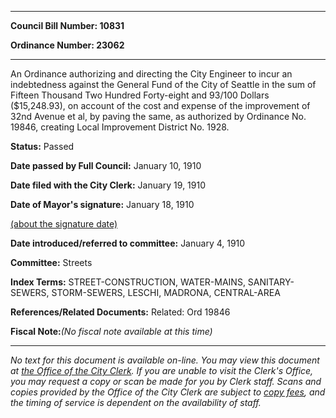 

********

**Council Bill Number: 10831**
   
**Ordinance Number: 23062**
********

 An Ordinance authorizing and directing the City Engineer to incur an indebtedness against the General Fund of the City of Seattle in the sum of Fifteen Thousand Two Hundred Forty-eight and 93/100 Dollars ($15,248.93), on account of the cost and expense of the improvement of 32nd Avenue et al, by paving the same, as authorized by Ordinance No. 19846, creating Local Improvement District No. 1928.

**Status:** Passed
   
**Date passed by Full Council:** January 10, 1910
   
**Date filed with the City Clerk:** January 19, 1910
   
**Date of Mayor's signature:** January 18, 1910
   
[(about the signature date)](/~public/approvaldate.htm)
   
   
   
**Date introduced/referred to committee:** January 4, 1910
   
**Committee:** Streets
   
   
**Index Terms:** STREET-CONSTRUCTION, WATER-MAINS, SANITARY-SEWERS, STORM-SEWERS, LESCHI, MADRONA, CENTRAL-AREA

**References/Related Documents:** Related: Ord 19846

**Fiscal Note:**_(No fiscal note available at this time)_
********

_No text for this document is available on-line. You may view this document at [the Office of the City Clerk](http://www.seattle.gov/leg/clerk/contactUs.htm). If you are unable to visit the Clerk's Office, you may request a copy or scan be made for you by Clerk staff. Scans and copies provided by the Office of the City Clerk are subject to [copy fees](http://clerk.seattle.gov/~public/clerkfees.htm), and the timing of service is dependent on the availability of staff._

